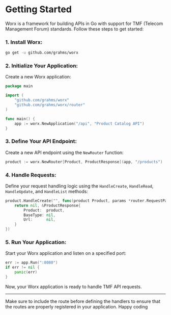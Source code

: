 

# Getting Started

Worx is a framework for building APIs in Go with support for TMF (Telecom Management Forum) standards. Follow these steps to get started:

### 1. Install Worx:

```bash
go get -u github.com/grahms/worx
```

### 2. Initialize Your Application:

Create a new Worx application:

```go
package main

import (
	"github.com/grahms/worx"
	"github.com/grahms/worx/router"
)

func main() {
	app := worx.NewApplication("/api", "Product Catalog API")
}
```

### 3. Define Your API Endpoint:

Create a new API endpoint using the `NewRouter` function:

```go
product := worx.NewRouter[Product, ProductResponse](app, "/products")
```



### 4. Handle Requests:

Define your request handling logic using the `HandleCreate`, `HandleRead`, `HandleUpdate`, and `HandleList` methods:

```go
product.HandleCreate("", func(product Product, params *router.RequestParams) (*router.ProcessorError, *ProductResponse) {
	return nil, &ProductResponse{
		Product:  product,
		BaseType: nil,
		Url:      nil,
	}
})
```

### 5. Run Your Application:

Start your Worx application and listen on a specified port:

```go
err := app.Run(":8080")
if err != nil {
	panic(err)
}
```

Now, your Worx application is ready to handle TMF API requests.

--- 

Make sure to include the route before defining the handlers to ensure that the routes are properly registered in your application. Happy coding